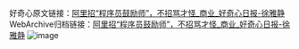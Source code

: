 好奇心原文链接：[阿里招“程序员鼓励师”，不招骂才怪_商业_好奇心日报-徐雅静](https://www.qdaily.com/articles/9217.html)
WebArchive归档链接：[阿里招“程序员鼓励师”，不招骂才怪_商业_好奇心日报-徐雅静](http://web.archive.org/web/20190623153900/https://www.qdaily.com/articles/9217.html)
![image](http://ww3.sinaimg.cn/large/007d5XDply1g3veuu67cij30u02ht7wh)
